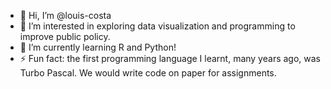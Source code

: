 - 👋 Hi, I’m @louis-costa
- 👀 I’m interested in exploring data visualization and programming to improve public policy.  
- 🌱 I’m currently learning R and Python!
- ⚡ Fun fact: the first programming language I learnt, many years ago, was Turbo Pascal. We would write code on paper for assignments. 


